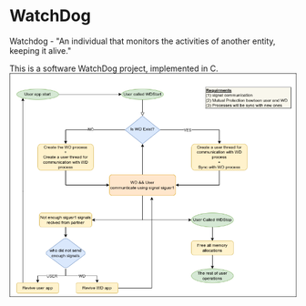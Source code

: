 # WatchDog
Watchdog - "An individual that monitors the activities of another entity, keeping it alive."

This is a software WatchDog project, implemented in C. </br>
![WD-Flowchart](./flow.png)
